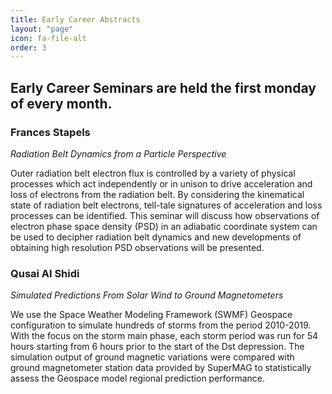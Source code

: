 ```yaml
---
title: Early Career Abstracts
layout: "page"
icon: fa-file-alt
order: 3
---
```


<h2>Early Career Seminars are held the first monday of every month.</h2>

<h3>Frances Stapels</h3>

*Radiation Belt Dynamics from a Particle Perspective*

Outer radiation belt electron flux is controlled by a variety of physical processes which act independently or in unison to drive acceleration and loss of electrons from the radiation belt. By considering the kinematical state of radiation belt electrons, tell-tale signatures of acceleration and loss processes can be identified. This seminar will discuss how observations of electron phase space density (PSD) in an adiabatic coordinate system can be used to decipher radiation belt dynamics and new developments of obtaining high resolution PSD observations will be presented.

<h3>Qusai Al Shidi</h3>

*Simulated Predictions From Solar Wind to Ground Magnetometers* 

We use the Space Weather Modeling Framework (SWMF) Geospace configuration to simulate hundreds of storms from the period 2010-2019. With the focus on the storm main phase, each storm period was run for 54 hours starting from 6 hours prior to the start of the Dst depression. The simulation output of ground magnetic variations were compared with ground magnetometer station data provided by SuperMAG to statistically assess the Geospace model regional prediction performance.